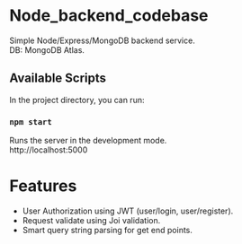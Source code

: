 # Node_backend_codebase
Simple Node/Express/MongoDB backend service.\
DB: MongoDB Atlas.


## Available Scripts

In the project directory, you can run:

### `npm start`

Runs the server in the development mode.\
http://localhost:5000

# Features
- User Authorization using JWT (user/login, user/register).
- Request validate using Joi validation.
- Smart query string parsing for get end points.


